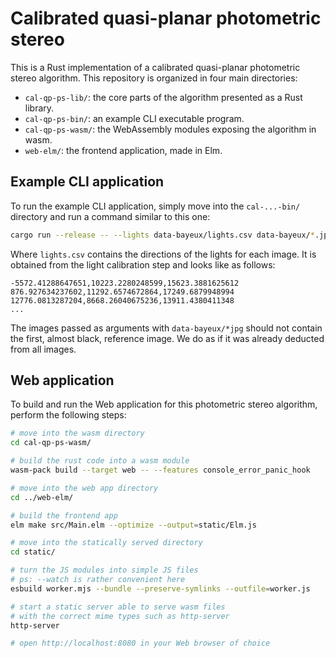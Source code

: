 # Calibrated quasi-planar photometric stereo

This is a Rust implementation of a calibrated quasi-planar photometric stereo algorithm.
This repository is organized in four main directories:

- `cal-qp-ps-lib/`: the core parts of the algorithm presented as a Rust library.
- `cal-qp-ps-bin/`: an example CLI executable program.
- `cal-qp-ps-wasm/`: the WebAssembly modules exposing the algorithm in wasm.
- `web-elm/`: the frontend application, made in Elm.

## Example CLI application

To run the example CLI application, simply move into the `cal-...-bin/` directory
and run a command similar to this one:

```sh
cargo run --release -- --lights data-bayeux/lights.csv data-bayeux/*.jpg
```

Where `lights.csv` contains the directions of the lights for each image.
It is obtained from the light calibration step and looks like as follows:

```csv
-5572.41288647651,10223.2280248599,15623.3881625612
876.927634237602,11292.6574672864,17249.6879948994
12776.0813287204,8668.26040675236,13911.4380411348
...
```

The images passed as arguments with `data-bayeux/*jpg` should not contain
the first, almost black, reference image.
We do as if it was already deducted from all images.

## Web application

To build and run the Web application for this photometric stereo algorithm,
perform the following steps:

```sh
# move into the wasm directory
cd cal-qp-ps-wasm/

# build the rust code into a wasm module
wasm-pack build --target web -- --features console_error_panic_hook

# move into the web app directory
cd ../web-elm/

# build the frontend app
elm make src/Main.elm --optimize --output=static/Elm.js

# move into the statically served directory
cd static/

# turn the JS modules into simple JS files
# ps: --watch is rather convenient here
esbuild worker.mjs --bundle --preserve-symlinks --outfile=worker.js

# start a static server able to serve wasm files
# with the correct mime types such as http-server
http-server

# open http://localhost:8080 in your Web browser of choice
```

